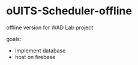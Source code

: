 # oUITS-Scheduler-offline
offline version for WAD Lab project

goals:
- implement database
- host on firebase
